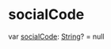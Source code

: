 # socialCode


var [socialCode](social-code.md): [String](https://kotlinlang.org/api/latest/jvm/stdlib/kotlin/-string/index.html)? = null

